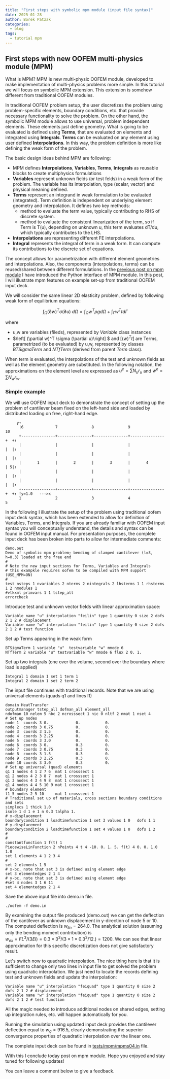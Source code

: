 ```yaml
---
title: "First steps with symbolic mpm module (input file syntax)"
date: 2025-01-28
author: Borek Patzak
categories:
  - blog
tags:
  - tutorial mpm
---
```


## First steps with new OOFEM multi-physics module (MPM)

What is MPM?
MPM is new multi-physic OOFEM module, developed to make implementation of multi-physics problems more simple. In this tutorial we will focus on symbolic MPM extension. This extension is somehow different from traditional OOFEM modules.

In traditional OOFEM problem setup, the user discretizes the problem using problem-specific elements, boundary conditions, etc. that provide necessary functionality to solve the problem.
On the other hand, the symbolic MPM module allows to use universal, problem independent elements. These elements just define geometry. What is going to be evaluated is defined using **Terms**, that are evaluated on elements and integrated using **Integrals**. **Terms** can be evaluated on any element using user defined **Interpolations**. In this way, the problem definition is more like defining the weak form of the problem. 
     
The basic design ideas behind MPM are following:
* MPM defines **Interpolations**, **Variables**, **Terms**, **Integrals** as reusable blocks to create multiphysics formulations
* **Variables** represent unknown fields (or test felds) in a weak form of the problem. The variable has its interpolation, type (scalar, vector) and physical meaning defined.
* **Terms** represent an integrand in weak formulation to be evaluated (integrated). Term definition is independent on underlying element geometry and interpolation. It defines two key methods:
    *  method to evaluate the term value, typically contributing to RHS of discrete system.
    *  method to evaluate the consistent linearization of the term, so if Term is T(u), depending on unknown u, this term evaluates dT/du, which typically contributes to the LHS. 
* **Interpolations** are representing different FE interpolations.
* **Integral** represents the integral of term in a weak form. It can compute its contributions to the discrete set of equations. 

The concept allows for parametrization with different element geometries and interpolations. Also, the components (interpolations, terms) can be reused/shared between different formulations.
In the [previous post on mpm module](../mpm-introduction/) I have introduced the Python interface of MPM module. In this post, I will illustrate mpm features on example set-up from traditional OOFEM input deck.  

We will consider the same linear 2D elasticity problem, defined by following weak form of equilibrium equations:

$$ \int_\Omega (\partial w)^T \sigma (\partial u)\ d\Omega = \int_\Omega w^T \rho g d\Omega + \int_\Gamma w^T t d\Gamma $$

where
* u,w are variables (fileds), represented by _Variable_ class instances
* $\left[ (\partial w)^T \sigma (\partial u)\right] $ and $\left[ (w)^Tt \right]$ are Terms, parametrized (to be evaluated) by u,w, represented by classes _BTSigmaTerm_ and _NTfTerm_ (derived from parent _Term_ class).

When term is evaluated, the interpolations of the test and unknown fields as well as the element geometry are substituted. In the following notation, the approximations on the element level are expressed as $u^e=\sum N_u r_u$ and $w^e=\sum N_w r_w$. 


### Simple example
We will use OOFEM input deck to demonstrate the concept of setting up the problem of cantilever beam fixed on the left-hand side and loaded by distributed loading on free, right-hand edge.

```
     y↑ 
      |6              7               8               9                10
      +---------------+---------------+---------------+---------------+  +­­­­­­­­­­↑
      |               |               |               |               |  |↑
      |               |               |               |               |  |↑
      |       1       |       2       |       3       |       4       | 5|↑
      |               |               |               |               |  |↑
      |               |               |               |               |  |↑
      +---------------+---------------+---------------+---------------+  +↑ fy=1.0   --->x
      1               2               3               4                 5
```
In the following I illustrate the setup of the problem using traditional oofem input deck syntax, which has been extended to allow for definition of Variables, Terms, and Integrals. If you are already familiar with OOFEM input syntax you will conceptually understand, the details and syntax can be found in OOFEM input manual. For presentation purposes, the complete input deck has been broken into parts to allow for intermediate comments:
```
demo.out
Demo of symbolic mpm problem; bending of clamped cantilever (l=3, h=0.3) loaded at the free end
#
# Note the new input sections for Terms, Variables and Integrals
# this exampkle requires oofem to be compiled with MPM support (USE_MPM=ON)
#  
test nsteps 1 nvariables 2 nterms 2 nintegrals 2 lhsterms 1 1 rhsterms 1 2 nmodules 1
#vtkxml primvars 1 1 tstep_all
errorcheck
```
Introduce test and unknown vector fields with linear approximation space:
``` 
Variable name "u" interpolation "feilin" type 1 quantity 0 size 2 dofs 2 1 2 # displacement 
Variable name "w" interpolation "feilin" type 1 quantity 0 size 2 dofs 2 1 2 # test function
```
Set up Terms appearing in the weak form
```
BTSigmaTerm 1 variable "u"  testvariable "w" mmode 6
NTfTerm 2 variable "u" testvariable "w" mmode 6 flux 2 0. 1.
```
Set up two integrals (one over the volume, second over the boundary where load is applied)
```
Integral 1 domain 1 set 1 term 1
Integral 2 domain 1 set 2 term 2
```
The input file continues with traditional records. Note that we are using universal elements (quads q1 and lines l1)
```
domain HeatTransfer
outputmanager tstep_all dofman_all element_all
ndofman 10 nelem 5 nbc 2 ncrosssect 1 nic 0 nltf 2 nmat 1 nset 4
# Set up nodes
node 1  coords 3 0.            0.           0.
node 2  coords 3 0.75          0.           0.
node 3  coords 3 1.5           0.           0.
node 4  coords 3 2.25          0.           0.
node 5  coords 3 3.0           0.           0.
node 6  coords 3 0.            0.3          0.
node 7  coords 3 0.75          0.3          0.
node 8  coords 3 1.5           0.3          0.
node 9  coords 3 2.25          0.3          0.
node 10 coords 3 3.0           0.3          0.
# Set up universal (quad) elements
q1 1 nodes 4 1 2 7 6  mat 1 crosssect 1
q1 2 nodes 4 2 3 8 7  mat 1 crosssect 1
q1 3 nodes 4 3 4 9 8  mat 1 crosssect 1
q1 4 nodes 4 4 5 10 9 mat 1 crosssect 1
# boundary element 
l1 5 nodes 2 5 10     mat 1 crosssect 1
# Traditional set up of materials, cross sections boundary conditions and sets
simplecs 1 thick 1.0
isole 1 d 1 e 1 n 0.3 talpha 1.
# x-displacement
boundarycondition 1 loadtimefunction 1 set 3 values 1 0   dofs 1 1 
# y-displacement
boundarycondition 2 loadtimefunction 1 set 4 values 1 0   dofs 1 2 
#
#
constantfunction 1 f(t) 1
PiecewiseLinFunction 2 nPoints 4 t 4 -10. 0. 1. 5. f(t) 4 0. 0. 1.0 1.0 
set 1 elements 4 1 2 3 4
# 
set 2 elements 1 5
# x-bc, note that set 3 is defined using element edge
set 3 elementedges 2 1 4
# y-bc, note that set 3 is defined using element edge
#set 4 nodes 3 1 6 11
set 4 elementedges 2 1 4 
```
Save the above input file into demo.in file. 
```
./oofem -f demo.in
```

By examining the output file produced (demo.out) we can get the deflection of the cantilever as unknown displacement in y-direction of node 5 or 10. The computed deflection is $w_{lin}=264.0$.
The analytical solution (assuming only the bending moment contribution) is   
$w_{ex}=FL^3/(3EI) = 0.3\times3^3/(3\times1\times0.3^3/12.)=1200$.
We can see that linear approximation for this specific discretization does not give satisfactory result.

Let's switch now to quadratic interpolation. The nice thing here is that it is sufficient to change only two lines in input file to get solved the problem using quadratic interpolation. We just need to locate the records defining test and unknown fields and update the interpolation:
```
Variable name "u" interpolation "feiquad" type 1 quantity 0 size 2 dofs 2 1 2 # displacement 
Variable name "w" interpolation "feiquad" type 1 quantity 0 size 2 dofs 2 1 2 # test function
```
All the magic needed to introduce additional nodes on shared edges, setting up integration rules, etc. will happen automatically for you.

Running the simulation using updated input deck provides the cantilever deflection equal to $w_q=916.5$, clearly demonstrating the superior convergence properties of quadratic interpolation over the linear one.

The complete input deck can be found in [tests/mpm/mpms04.in](https://raw.githubusercontent.com/oofem/oofem/refs/heads/mpm2/tests/mpm/mpms04.in) file.

With this I conclude today post on mpm module. 
Hope you enjoyed and stay tuned for following updates!

You can leave a comment below to give a feedback.
